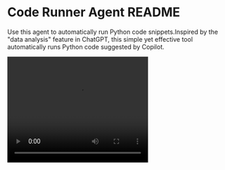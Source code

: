# Code Runner Agent README

Use this agent to automatically run Python code snippets.Inspired by the "data analysis" feature in ChatGPT, this simple yet effective tool automatically runs Python code suggested by Copilot.


<video width="320" height="240" controls>
    <source src="./videos/demo.mp4" type="video/mp4">
Your browser does not support the video tag.
</video>